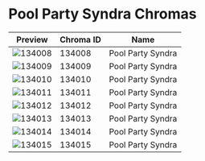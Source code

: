 # Pool Party Syndra Chromas

| Preview | Chroma ID | Name |
|---------|-----------|------|
| ![134008](https://raw.communitydragon.org/latest/plugins/rcp-be-lol-game-data/global/default/v1/champion-chroma-images/134/134008.png) | 134008 | Pool Party Syndra |
| ![134009](https://raw.communitydragon.org/latest/plugins/rcp-be-lol-game-data/global/default/v1/champion-chroma-images/134/134009.png) | 134009 | Pool Party Syndra |
| ![134010](https://raw.communitydragon.org/latest/plugins/rcp-be-lol-game-data/global/default/v1/champion-chroma-images/134/134010.png) | 134010 | Pool Party Syndra |
| ![134011](https://raw.communitydragon.org/latest/plugins/rcp-be-lol-game-data/global/default/v1/champion-chroma-images/134/134011.png) | 134011 | Pool Party Syndra |
| ![134012](https://raw.communitydragon.org/latest/plugins/rcp-be-lol-game-data/global/default/v1/champion-chroma-images/134/134012.png) | 134012 | Pool Party Syndra |
| ![134013](https://raw.communitydragon.org/latest/plugins/rcp-be-lol-game-data/global/default/v1/champion-chroma-images/134/134013.png) | 134013 | Pool Party Syndra |
| ![134014](https://raw.communitydragon.org/latest/plugins/rcp-be-lol-game-data/global/default/v1/champion-chroma-images/134/134014.png) | 134014 | Pool Party Syndra |
| ![134015](https://raw.communitydragon.org/latest/plugins/rcp-be-lol-game-data/global/default/v1/champion-chroma-images/134/134015.png) | 134015 | Pool Party Syndra |